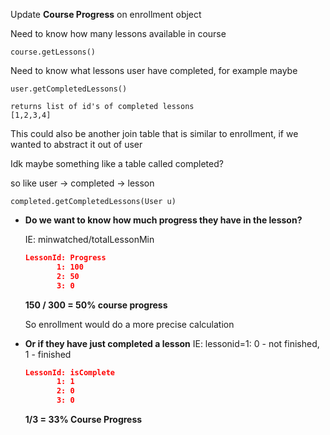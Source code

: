 Update **Course Progress** on enrollment object

Need to know how many lessons available in course

```
course.getLessons()
```

Need to know what lessons user have completed, for example maybe

```
user.getCompletedLessons()

returns list of id's of completed lessons
[1,2,3,4]

```

This could also be another join table that is similar to enrollment, if we wanted to abstract it out of user

Idk maybe something like a table called completed?

so like user -> completed -> lesson

```
completed.getCompletedLessons(User u)
```

- **Do we want to know how much progress they have in the lesson?**

  IE: minwatched/totalLessonMin

  ```json
  LessonId: Progress
         1: 100
         2: 50
         3: 0
  ```

  **150 / 300 = 50% course progress**

  So enrollment would do a more precise calculation

- **Or if they have just completed a lesson**
  IE: lessonid=1: 0 - not finished, 1 - finished
  ```json
  LessonId: isComplete
         1: 1
         2: 0
         3: 0
  ```
  **1/3 = 33% Course Progress**
